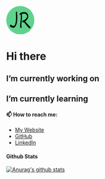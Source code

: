 <img src="https://github.com/JoeRoybal/JoeRoybal/blob/main/Logo%20(2).png" width="75" height="75" class="center"/>

# Hi there  

## I’m currently working on 



## I’m currently learning

#### 📫 How to reach me:
* [My Website](https://joeroybal.com/)
* [GitHub](https://github.com/JoeRoybal)
* [LinkedIn](https://www.linkedin.com/in/joe-roybal)

#### Github Stats


[![Anurag's github stats](https://github-readme-stats.vercel.app/api?username=joeroybal&theme=onedark&count_private=true&show_icons=true)](https://github.com/anuraghazra/github-readme-stats)
